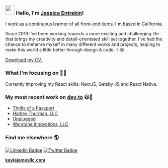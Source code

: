 ### <img src="https://media.giphy.com/media/hvRJCLFzcasrR4ia7z/giphy.gif" width="30px"> Hello, I'm [Jessica Entrekin](https://www.kaylajamesllc.com)!

I work as a continuous learner of all front-end items. I´m based in California.

Since 2019 I've been working towards a more exciting and challenging life that brings my creativity and detail-orientated skill set together. I've had the chance to immerse myself in many different works and projects, helping to make this world a little better through design & code. ✨😍

[Download my CV.](https://www.kaylajamesllc.com)

### What I'm focusing on 👨‍💻

Currently improving my React skills: NextJS, Gatsby JS and React Native.<br />


### My most recent work on [dev.to](https://www.kaylajamesllc.com) 😃🧾
<!-- BLOG-POST-LIST:START -->
- [Thrills of a Passport](https://jentrekin.github.io/the-jessica-adventures/)
- [Hadley Thurman, LLC](https://jentrekin.github.io/hadley-thurman/)
- [Unplugged](https://jentrekin.github.io/unplugged-retreat/)
- [Warstone Innovations, LLC](https://www.warstoneinnovations.com)
<!-- BLOG-POST-LIST:END -->

### Find me elsewhere 🌎

[![Linkedin Badge](https://img.shields.io/badge/-LinkedIn-blue?style=flat-square&logo=Linkedin&logoColor=white&link=https://www.linkedin.com/in/harshkumarkhatri/)](https://www.linkedin.com/in/jentrekin/)  [![Twitter Badge](https://img.shields.io/badge/-Instagram-1ca0f1?style=flat-square&labelColor=1ca0f1&logo=twitter&logoColor=white&link=https://twitter.com/_diogorodrigues)](https://twitter.com/_diogorodrigues)


**[kaylajamesllc.com](https://www.kaylajamesllc.com)**



<!--
**jentrekin/jentrekin** is a ✨ _special_ ✨ repository because its `README.md` (this file) appears on your GitHub profile.

Here are some ideas to get you started:

- 🔭 I’m currently working on ...
- 🌱 I’m currently learning ...
- 👯 I’m looking to collaborate on ...
- 🤔 I’m looking for help with ...
- 💬 Ask me about ...
- 📫 How to reach me: ...
- 😄 Pronouns: ...
- ⚡ Fun fact: ...
-->
